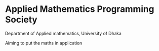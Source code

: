 # Applied Mathematics Programming Society

Department of Applied mathematics, University of Dhaka

Aiming to put the maths in application
